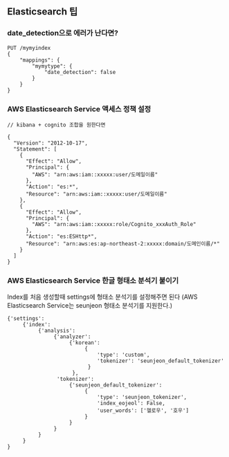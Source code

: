 ## Elasticsearch 팁

### date_detection으로 에러가 난다면? 

```shell
PUT /mymyindex
{
    "mappings": {
        "mymytype": {
            "date_detection": false
        }
    }
}
```

### AWS Elasticsearch Service 액세스 정책 설정

```
// kibana + cognito 조합을 원한다면

{
  "Version": "2012-10-17",
  "Statement": [
    {
      "Effect": "Allow",
      "Principal": {
        "AWS": "arn:aws:iam::xxxxx:user/도메일이름"
      },
      "Action": "es:*",
      "Resource": "arn:aws:iam::xxxxx:user/도메일이름"
    },
    {
      "Effect": "Allow",
      "Principal": {
        "AWS": "arn:aws:iam::xxxxx:role/Cognito_xxxAuth_Role"
      },
      "Action": "es:ESHttp*",
      "Resource": "arn:aws:es:ap-northeast-2:xxxxx:domain/도메인이름/*"
    }
  ]
}
```

### AWS Elasticsearch Service 한글 형태소 분석기 붙이기

Index를 처음 생성할때 settings에 형태소 분석기를 설정해주면 된다
(AWS Elasticsearch Service는 seunjeon 형태소 분석기를 지원한다.)
```
{'settings': 
     {'index': 
          {'analysis': 
               {'analyzer': 
                    {'korean': 
                         {
                             'type': 'custom', 
                             'tokenizer': 'seunjeon_default_tokenizer'
                          }
                     }, 
                'tokenizer': 
                    {'seunjeon_default_tokenizer': 
                         {
                             'type': 'seunjeon_tokenizer', 
                             'index_eojeol': False, 
                             'user_words': ['헬로우', '호우']
                         }
                    }
               }
          }
     }
}
```